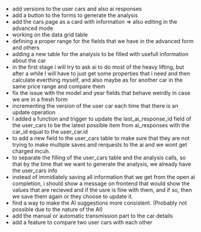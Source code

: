 - add versions to the user cars and also ai responses
- add a button to the forms to generate the analysis
- add the cars page as a card with information => also editing in the advanced mode
- working on the data grid table
- defining a proper range for the fields that we have in the advanced form and others
- adding a new table for the analysis to be filled with usefull information about the car
- in the first stage i will try to ask ai to do most of the heavy lifting, but after a while I will have to just get some properties that i need and then calculate everthing myself, and also maybe as for another car in the same price range and compare them
- fix the issue with the model and year fields that behave weirdly in case we are in a fresh form
- incrementing the version of the user car each time that there is an update operation
- I added a function and trigger to update the last_ai_response_id field of the user_cars to be the latest possible item from ai_responses with the car_id equal to the user_car.id
- to add a new field to the user_cars table to make sure that they are not trying to make multiple saves and rerquests to the ai and we wont get charged mcuh.
- to separate the filling of the user_cars table and the analysis calls, so that by the time that we want to generate the analysis, we already have the user_cars info
- instead of immidiately saving all information that we get from the open ai completion, i should show a message on frontend that would show the values that are recieved and if the usre is fine with them, and if so, then we save them again or they choose to update it.
- find a way to make the AI suggestions more consistent. (Probably not possible due to the nature of the AI)
- add the manual or automatic transmission part to the car details
- add a feature to compare two user cars with each other